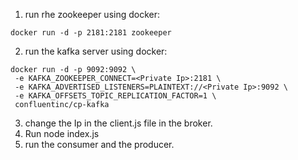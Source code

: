 1. run rhe zookeeper using docker:
  ```
 docker run -d -p 2181:2181 zookeeper
 ```

2. run the kafka server using docker:
  ```
docker run -d -p 9092:9092 \
   -e KAFKA_ZOOKEEPER_CONNECT=<Private Ip>:2181 \
   -e KAFKA_ADVERTISED_LISTENERS=PLAINTEXT://<Private Ip>:9092 \
   -e KAFKA_OFFSETS_TOPIC_REPLICATION_FACTOR=1 \
   confluentinc/cp-kafka
```
3. change the Ip in the client.js file in the broker.
4. Run node index.js
5. run the consumer and the producer.
